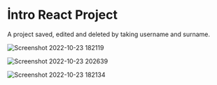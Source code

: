# İntro React Project

A project saved, edited and deleted by taking username and surname.

![Screenshot 2022-10-23 182119](https://user-images.githubusercontent.com/74598724/197409321-a1550df5-e765-4339-8c47-11468a746b17.png)

![Screenshot 2022-10-23 202639](https://user-images.githubusercontent.com/74598724/197409354-f68ce9a9-dcc7-441e-82c8-341a213db51d.png)

![Screenshot 2022-10-23 182134](https://user-images.githubusercontent.com/74598724/197409336-36a18bfd-ec72-4968-977f-412976f9843f.png)


